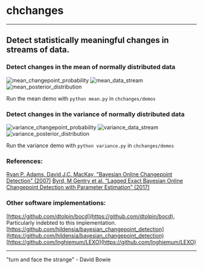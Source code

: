# chchanges
---
## Detect statistically meaningful changes in streams of data.

### Detect changes in the mean of normally distributed data
![mean_changepoint_probability](chchanges/demos/mean_changepoint_probability.gif)
![mean_data_stream](chchanges/demos/mean_data_stream.gif)
![mean_posterior_distribution](chchanges/demos/mean_posterior_distribution.gif)

Run the mean demo with `python mean.py` in `chchanges/demos`


### Detect changes in the variance of normally distributed data
![variance_changepoint_probability](chchanges/demos/variance_changepoint_probability.gif)
![variance_data_stream](chchanges/demos/variance_data_stream.gif)
![variance_posterior_distribution](chchanges/demos/variance_posterior_distribution.gif)

Run the variance demo with `python variance.py` in `chchanges/demos`

### References:
[Ryan P. Adams, David J.C. MacKay, "Bayesian Online Changepoint Detection" (2007)](https://arxiv.org/abs/0710.3742)
[Byrd, M Gentry et al. “Lagged Exact Bayesian Online Changepoint Detection with Parameter Estimation” (2017)](https://arxiv.org/abs/1710.03276)


### Other software implementations:
[https://github.com/dtolpin/bocd](https://github.com/dtolpin/bocd), Particularly indebted to this implementation.
[https://github.com/hildensia/bayesian_changepoint_detection](https://github.com/hildensia/bayesian_changepoint_detection)
[https://github.com/lnghiemum/LEXO](https://github.com/lnghiemum/LEXO)

---
"turn and face the strange" - David Bowie